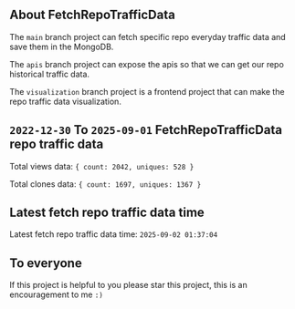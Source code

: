 ## About FetchRepoTrafficData

The `main` branch project can fetch specific repo everyday traffic data and save them in the MongoDB.

The `apis` branch project can expose the apis so that we can get our repo historical traffic data.

The `visualization` branch project is a frontend project that can make the repo traffic data visualization.

## `2022-12-30` To `2025-09-01` FetchRepoTrafficData repo traffic data

Total views data: `{ count: 2042, uniques: 528 }`

Total clones data: `{ count: 1697, uniques: 1367 }`

## Latest fetch repo traffic data time

Latest fetch repo traffic data time: `2025-09-02 01:37:04`

## To everyone

If this project is helpful to you please star this project, this is an encouragement to me `:)`




